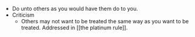 - Do unto others as you would have them do to you.
- Criticism
    - Others may not want to be treated the same way as you want to be treated. Addressed in [[the platinum rule]].
